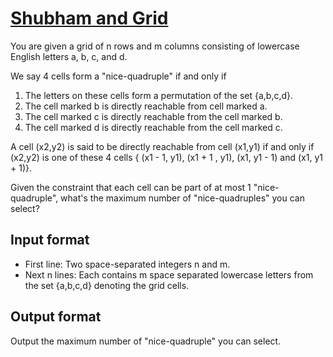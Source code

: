 # [Shubham and Grid][link]

You are given a grid of n rows and m columns consisting of lowercase English letters a, b, c, and d.

We say 4 cells form a "nice-quadruple" if and only if

1. The letters on these cells form a permutation of the set {a,b,c,d}.
2. The cell marked b is directly reachable from cell marked a.
3. The cell marked c is directly reachable from the cell marked b.
4. The cell marked d is directly reachable from the cell marked c.

A cell (x2,y2) is said to be directly reachable from cell (x1,y1) if and only if (x2,y2) is one of these 4 cells { (x1 - 1, y1), (x1 + 1 , y1), (x1, y1 - 1) and (x1, y1 + 1)}.

Given the constraint that each cell can be part of at most 1 "nice-quadruple", what's the maximum number of "nice-quadruples" you can select?

## Input format

- First line: Two space-separated integers n and m.
- Next n lines: Each contains m space separated lowercase letters from the set {a,b,c,d} denoting the grid cells.

## Output format

Output the maximum number of "nice-quadruple" you can select.

[link]: https://www.hackerearth.com/practice/algorithms/graphs/maximum-flow/practice-problems/algorithm/shubham-and-grid-806c2c66/
